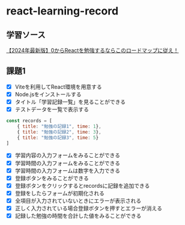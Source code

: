 # react-learning-record
## 学習ソース
[【2024年最新版】0からReactを勉強するならこのロードマップに従え！](https://qiita.com/Sicut_study/items/7d8c6f309dddda1a3961)
## 課題1
- [x] Viteを利用してReact環境を用意する
- [x] Node.jsをインストールする
- [x] タイトル「学習記録一覧」を見ることができる
- [x] テストデータを一覧で表示する
```js
const records = [
    { title: "勉強の記録1", time: 1},
    { title: "勉強の記録2", time: 3},
    { title: "勉強の記録3", time: 5}
]
```
- [x] 学習内容の入力フォームをみることができる
- [x] 学習時間の入力フォームをみることができる
- [x] 学習時間の入力フォームは数字を入力できる
- [x] 登録ボタンをみることができる
- [x] 登録ボタンをクリックするとrecordsに記録を追加できる
- [x] 登録をしたらフォームが初期化される
- [x] 全項目が入力されていないときにエラーが表示される
- [x] 正しく入力されている場合登録ボタンを押すとエラーが消える
- [x] 記録した勉強の時間を合計した値をみることができる